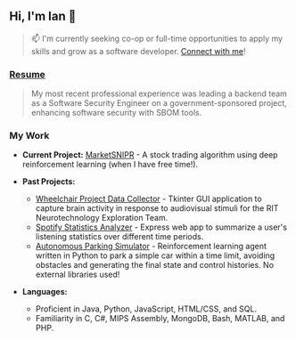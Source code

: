 ## Hi, I'm Ian 👋
> 📫 I'm currently seeking co-op or full-time opportunities to apply my skills and grow as a software developer. [Connect with me](https://www.linkedin.com/in/ian1dunn/)!

### [Resume](./Dunn_Ian_Resume_Sum_2024_Final.pdf)
> My most recent professional experience was leading a backend team as a Software Security Engineer on a government-sponsored project, enhancing software security with SBOM tools.


### My Work
- **Current Project:** [MarketSNIPR](https://github.com/ian1dunn/MarketSNIPR) - A stock trading algorithm using deep reinforcement learning (when I have free time!).
- **Past Projects:**
  - [Wheelchair Project Data Collector](https://github.com/Neurotechnology-Exploration-Team/DataCollector) - Tkinter GUI application to capture brain activity in response to audiovisual stimuli for the RIT Neurotechnology Exploration Team.
  - [Spotify Statistics Analyzer](https://github.com/ian1dunn/spotify-statistics-analyzer) - Express web app to summarize a user's listening statistics over different time periods.
  - [Autonomous Parking Simulator](https://github.com/ian1dunn/CSCI331-DubinsGA) - Reinforcement learning agent written in Python to park a simple car within a time limit, avoiding obstacles and generating the final state and control histories. No external libraries used!

- **Languages:**
  - Proficient in Java, Python, JavaScript, HTML/CSS, and SQL.
  - Familiarity in C, C#, MIPS Assembly, MongoDB, Bash, MATLAB, and PHP.


